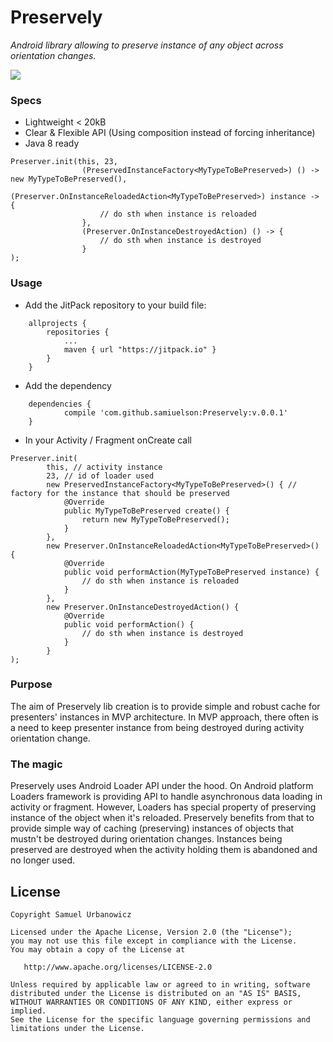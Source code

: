 # Preservely
_Android library allowing to preserve instance of any object across orientation changes._

[![](https://jitpack.io/v/samiuelson/Preservely.svg)](https://jitpack.io/#samiuelson/Preservely)

### Specs
* Lightweight < 20kB
* Clear & Flexible API (Using composition instead of forcing inheritance)
* Java 8 ready
```
Preserver.init(this, 23,
                (PreservedInstanceFactory<MyTypeToBePreserved>) () -> new MyTypeToBePreserved(),
                (Preserver.OnInstanceReloadedAction<MyTypeToBePreserved>) instance -> {
                    // do sth when instance is reloaded
                },
                (Preserver.OnInstanceDestroyedAction) () -> {
                    // do sth when instance is destroyed
                }
);
```
### Usage
* Add the JitPack repository to your build file:
```
	allprojects {
		repositories {
			...
			maven { url "https://jitpack.io" }
		}
	}
```

* Add the dependency
```
	dependencies {
	        compile 'com.github.samiuelson:Preservely:v.0.0.1'
	}
```
* In your Activity / Fragment onCreate call 
```
Preserver.init(
		this, // activity instance
		23, // id of loader used
		new PreservedInstanceFactory<MyTypeToBePreserved>() { // factory for the instance that should be preserved
		    @Override
		    public MyTypeToBePreserved create() {
		        return new MyTypeToBePreserved();
		    }
		},
		new Preserver.OnInstanceReloadedAction<MyTypeToBePreserved>() {
		    @Override
		    public void performAction(MyTypeToBePreserved instance) {
		        // do sth when instance is reloaded
		    }
		},
		new Preserver.OnInstanceDestroyedAction() {
		    @Override
		    public void performAction() {
		        // do sth when instance is destroyed
		    }
		}
);
```
### Purpose
The aim of Preservely lib creation is to provide simple and robust cache for presenters' instances in MVP architecture. In MVP approach, there often is a need to keep presenter instance from being destroyed during activity orientation change. 

### The magic
Preservely uses Android Loader API under the hood. On Android platform Loaders framework is providing API to handle asynchronous data loading in activity or fragment. However, Loaders has special property of preserving instance of the object when it's reloaded. Preservely benefits from that to provide simple way of caching (preserving) instances of objects that mustn't be destroyed during orientation changes. Instances being preserved are destroyed when the activity holding them is  abandoned and no longer used.

## License
    Copyright Samuel Urbanowicz   
    
    Licensed under the Apache License, Version 2.0 (the "License");
    you may not use this file except in compliance with the License.
    You may obtain a copy of the License at
    
       http://www.apache.org/licenses/LICENSE-2.0
    
    Unless required by applicable law or agreed to in writing, software
    distributed under the License is distributed on an "AS IS" BASIS,
    WITHOUT WARRANTIES OR CONDITIONS OF ANY KIND, either express or implied.
    See the License for the specific language governing permissions and
    limitations under the License.

